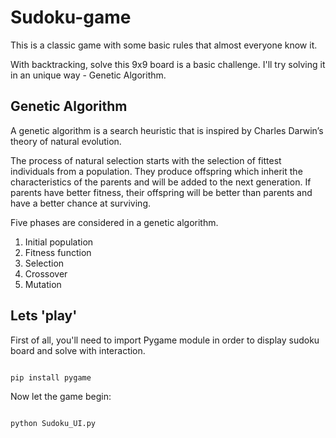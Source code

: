 # Sudoku-game

This is a classic game with some basic rules that almost everyone know it.

With backtracking, solve this 9x9 board is a basic challenge.
I'll try solving it in an unique way - Genetic Algorithm.

## Genetic Algorithm

A genetic algorithm is a search heuristic that is inspired by Charles Darwin’s theory of natural evolution.

The process of natural selection starts with the selection of fittest individuals from a population. They produce offspring which inherit the characteristics of the parents and will be added to the next generation. If parents have better fitness, their offspring will be better than parents and have a better chance at surviving.

Five phases are considered in a genetic algorithm.

1. Initial population
2. Fitness function
3. Selection
4. Crossover
5. Mutation


## Lets 'play'

First of all, you'll need to import Pygame module in order to display sudoku board and solve with
interaction.

```python

pip install pygame

```

Now let the game begin:

```python

python Sudoku_UI.py

```
